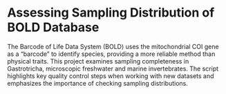 # Assessing Sampling Distribution of BOLD Database
The Barcode of Life Data System (BOLD) uses the mitochondrial COI gene as a “barcode” to identify species, providing a more reliable method than physical traits. This project examines sampling completeness in Gastrotricha, microscopic freshwater and marine invertebrates. The script highlights key quality control steps when working with new datasets and emphasizes the importance of checking sampling distributions.
